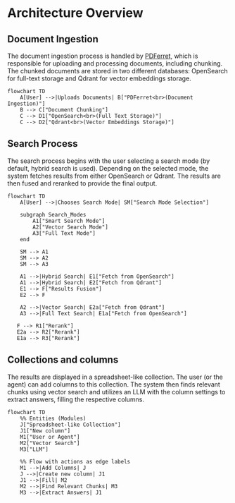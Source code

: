 # Architecture Overview

## Document Ingestion
The document ingestion process is handled by [PDFerret](https://github.com/QuiddityAI/PDFerret), which is responsible for uploading and processing documents, including chunking. The chunked documents are stored in two different databases: OpenSearch for full-text storage and Qdrant for vector embeddings storage.

```mermaid
flowchart TD
    A[User] -->|Uploads Documents| B["PDFerret<br>(Document Ingestion)"]
    B --> C["Document Chunking"]
    C --> D1["OpenSearch<br>(Full Text Storage)"]
    C --> D2["Qdrant<br>(Vector Embeddings Storage)"]

```

## Search Process
The search process begins with the user selecting a search mode (by default, hybrid search is used).
Depending on the selected mode, the system fetches results from either OpenSearch or Qdrant. The results are then fused and reranked to provide the final output.

```mermaid
flowchart TD
    A[User] -->|Chooses Search Mode| SM["Search Mode Selection"]

    subgraph Search_Modes
        A1["Smart Search Mode"]
        A2["Vector Search Mode"]
        A3["Full Text Mode"]
    end

    SM --> A1
    SM --> A2
    SM --> A3

    A1 -->|Hybrid Search| E1["Fetch from OpenSearch"]
    A1 -->|Hybrid Search| E2["Fetch from Qdrant"]
    E1 --> F["Results Fusion"]
    E2 --> F

    A2 -->|Vector Search| E2a["Fetch from Qdrant"]
    A3 -->|Full Text Search| E1a["Fetch from OpenSearch"]

   F --> R1["Rerank"]
   E2a --> R2["Rerank"]
   E1a --> R3["Rerank"]

```

## Collections and columns

The results are displayed in a spreadsheet-like collection. The user (or the agent) can add columns to this collection. The system then finds relevant chunks using vector search and utilizes an LLM with the column settings to extract answers, filling the respective columns.

```mermaid
flowchart TD
    %% Entities (Modules)
    J["Spreadsheet-like Collection"]
    J1["New column"]
    M1["User or Agent"]
    M2["Vector Search"]
    M3["LLM"]

    %% Flow with actions as edge labels
    M1 -->|Add Columns| J
    J -->|Create new column| J1
    J1 -->|Fill| M2
    M2 -->|Find Relevant Chunks| M3
    M3 -->|Extract Answers| J1

```